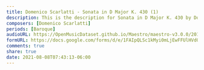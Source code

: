 ```yaml
---
title: Domenico Scarlatti - Sonata in D Major K. 430 (1)
description: This is the description for Sonata in D Major K. 430 by Domenico Scarlatti
composers: [Domenico Scarlatti]
periods: [Baroque]
audioURL: https://OpenMusicDataset.github.io/Maestro/maestro-v3.0.0/2014/MIDI-UNPROCESSED_11-13_R1_2014_MID--AUDIO_13_R1_2014_wav--2.midi
formURL: https://docs.google.com/forms/d/e/1FAIpQLSc1kMyi0mLjEwFFUlHVdOyhxAwOV1W9kMZbQzupB3x442_w0g/viewform
comments: true
share: true
date: 2021-08-08T07:43:13-06:00
---
```

